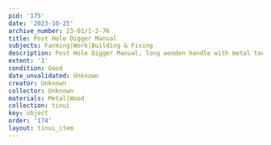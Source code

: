 ```yaml
---
pid: '175'
date: '2023-10-25'
archive_number: 23-01/1-2-76
title: Post Hole Digger Manual
subjects: Farming|Work|Building & Fixing
description: Post Hole Digger Manual, long wooden handle with metal tool.
extent: '1'
condition: Good
date_unvalidated: Unknown
creator: Unknown
collector: Unknown
materials: Metal|Wood
collection: tinui
key: object
order: '174'
layout: tinui_item
---
```

